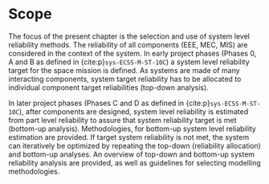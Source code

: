 <!--- Copyright (C) Matrisk GmbH 2022 -->

# Scope

The focus of the present chapter is the selection and use of system level reliability methods. The reliability of all components (EEE, MEC, MIS) are considered in the context of the system. In early project phases (Phases 0, A and B as defined in {cite:p}`sys-ECSS-M-ST-10C`) a system level reliability target for the space mission is defined. As systems are made of many interacting components, system target reliability has to be allocated to individual component target reliabilities (top-down analysis).

In later project phases (Phases C and D as defined in {cite:p}`sys-ECSS-M-ST-10C`), after components are designed, system level reliability is estimated from part level reliability to assure that system reliability target is met (bottom-up analysis). Methodologies, for bottom-up system level reliability estimation are provided. If target system reliability is not met, the system can iteratively be optimized by repeating the top-down (reliability allocation) and bottom-up analyses. An overview of top-down and bottom-up system reliability analysis are provided, as well as guidelines for selecting modelling methodologies.